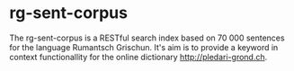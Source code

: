 # rg-sent-corpus

The rg-sent-corpus is a RESTful search index based on 70 000 sentences for the language Rumantsch Grischun. It's aim is to provide a keyword in context functionallity for the online dictionary http://pledari-grond.ch.
